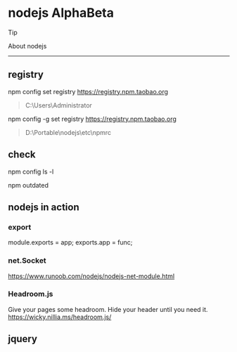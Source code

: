 # nodejs AlphaBeta

> [!TIP]
> About nodejs

---

## registry
npm config set registry https://registry.npm.taobao.org
> C:\Users\Administrator

npm config -g set registry https://registry.npm.taobao.org
> D:\Portable\nodejs\etc\npmrc

## check
npm config ls -l

npm outdated


## nodejs in action

### export

module.exports = app;
exports.app = func;


### net.Socket
https://www.runoob.com/nodejs/nodejs-net-module.html


### Headroom.js

Give your pages some headroom. Hide your header until you need it. 
https://wicky.nillia.ms/headroom.js/


## jquery

